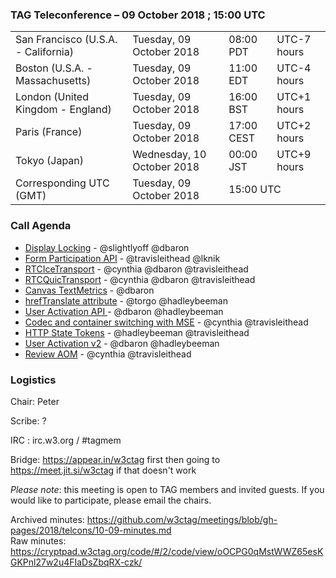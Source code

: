 ### TAG Teleconference – 09 October 2018 ; 15:00 UTC

<table>
<tr><td> San Francisco (U.S.A. - California) <td> Tuesday, 09 October 2018 <td> 08:00 PDT <td> UTC-7 hours
<tr><td> Boston (U.S.A. - Massachusetts) <td> Tuesday, 09 October 2018 <td> 11:00 EDT <td> UTC-4 hours
<tr><td> London (United Kingdom - England) <td> Tuesday, 09 October 2018 <td> 16:00 BST <td> UTC+1 hours
<tr><td> Paris (France) <td> Tuesday, 09 October 2018 <td> 17:00 CEST <td> UTC+2 hours
<tr><td> Tokyo (Japan) <td> Wednesday, 10 October 2018 <td> 00:00 JST <td> UTC+9 hours
<tr><td> Corresponding UTC (GMT) <td> Tuesday, 09 October 2018 <td colspan=2> 15:00 UTC
</table>


### Call Agenda

* [Display Locking](https://github.com/w3ctag/design-reviews/issues/306) - @slightlyoff @dbaron
* [Form Participation API](https://github.com/w3ctag/design-reviews/issues/305) - @travisleithead @lknik
* [RTCIceTransport](https://github.com/w3ctag/design-reviews/issues/304) - @cynthia @dbaron @travisleithead
* [RTCQuicTransport](https://github.com/w3ctag/design-reviews/issues/303) - @cynthia @dbaron @travisleithead
* [Canvas TextMetrics](https://github.com/w3ctag/design-reviews/issues/302) - @dbaron
* [hrefTranslate attribute](https://github.com/w3ctag/design-reviews/issues/301) - @torgo @hadleybeeman
* [User Activation API ](https://github.com/w3ctag/design-reviews/issues/300) - @dbaron @hadleybeeman
* [Codec and container switching with MSE](https://github.com/w3ctag/design-reviews/issues/298) - @cynthia @travisleithead
* [HTTP State Tokens](https://github.com/w3ctag/design-reviews/issues/297) - @hadleybeeman @travisleithead
* [User Activation v2](https://github.com/w3ctag/design-reviews/issues/295) - @dbaron @hadleybeeman
* [Review AOM](https://github.com/w3ctag/design-reviews/issues/134) - @cynthia @travisleithead


### Logistics

Chair: Peter

Scribe: ?

IRC : irc.w3.org / #tagmem

Bridge: https://appear.in/w3ctag first then going to https://meet.jit.si/w3ctag if that doesn't work

*Please note*: this meeting is open to TAG members and invited guests. If you would like to participate, please email the chairs.

Archived minutes: https://github.com/w3ctag/meetings/blob/gh-pages/2018/telcons/10-09-minutes.md  
Raw minutes: https://cryptpad.w3ctag.org/code/#/2/code/view/oOCPG0qMstWWZ65esKGKPnl27w2u4FIaDsZbqRX-czk/

